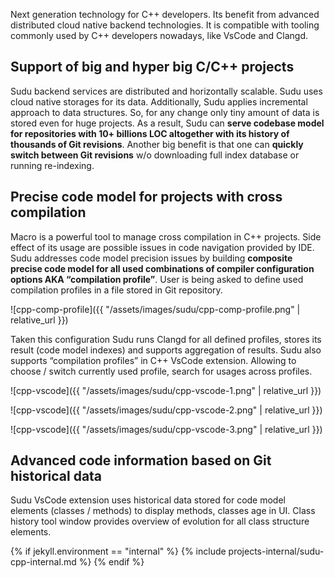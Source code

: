 Next generation technology for C++ developers.
Its benefit from advanced distributed cloud native backend technologies.
It is compatible with tooling commonly used by C++ developers nowadays, like VsCode and Clangd.

## Support of big and hyper big C/C++ projects

Sudu backend services are distributed and horizontally scalable.
Sudu uses cloud native storages for its data. Additionally, Sudu applies incremental approach to data structures. So, for any change only tiny amount of data is stored even for huge projects.
As a result, Sudu can **serve codebase model for repositories with 10+ billions LOC altogether with its history of thousands of Git revisions**.
Another big benefit is that one can **quickly switch between Git revisions** w/o downloading full index database or running re-indexing.

## Precise code model for projects with cross compilation

Macro is a powerful tool to manage cross compilation in C++ projects. Side effect of its usage are possible issues in code navigation provided by IDE.
Sudu addresses code model precision issues by building **composite precise code model for all used combinations of compiler configuration options AKA “compilation profile”**.
User is being asked to define used compilation profiles in a file stored in Git repository.

![cpp-comp-profile]({{ "/assets/images/sudu/cpp-comp-profile.png" | relative_url }})

Taken this configuration Sudu runs Clangd for all defined profiles, stores its result (code model indexes) and supports aggregation of results.
Sudu also supports “compilation profiles” in C++ VsCode extension. Allowing to choose / switch currently used profile, search for usages across profiles.

![cpp-vscode]({{ "/assets/images/sudu/cpp-vscode-1.png" | relative_url }})

![cpp-vscode]({{ "/assets/images/sudu/cpp-vscode-2.png" | relative_url }})

![cpp-vscode]({{ "/assets/images/sudu/cpp-vscode-3.png" | relative_url }})

## Advanced code information based on Git historical data

Sudu VsCode extension uses historical data stored for code model elements (classes / methods) to display methods, classes age in UI.
Class history tool window provides overview of evolution for all class structure elements.

{% if jekyll.environment == "internal" %}
{% include projects-internal/sudu-cpp-internal.md %}
{% endif %}
